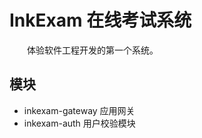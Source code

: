 # InkExam 在线考试系统

<p>&emsp;&emsp;体验软件工程开发的第一个系统。</p>

## 模块

* inkexam-gateway 应用网关
* inkexam-auth    用户校验模块

